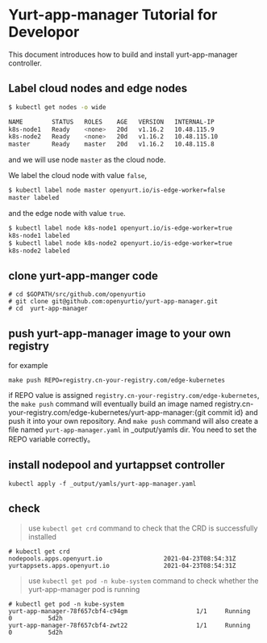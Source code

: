 # Yurt-app-manager Tutorial for Developor

This document introduces how to build and install yurt-app-manager controller.

## Label cloud nodes and edge nodes
``` bash
$ kubectl get nodes -o wide

NAME        STATUS   ROLES    AGE   VERSION   INTERNAL-IP
k8s-node1   Ready    <none>   20d   v1.16.2   10.48.115.9
k8s-node2   Ready    <none>   20d   v1.16.2   10.48.115.10
master      Ready    master   20d   v1.16.2   10.48.115.8
```
and we will use node `master` as the cloud node.

We label the cloud node with value `false`,
```bash
$ kubectl label node master openyurt.io/is-edge-worker=false
master labeled
```

and the edge node with value `true`.
```bash
$ kubectl label node k8s-node1 openyurt.io/is-edge-worker=true
k8s-node1 labeled
$ kubectl label node k8s-node2 openyurt.io/is-edge-worker=true
k8s-node2 labeled
```

## clone yurt-app-manger code
```
# cd $GOPATH/src/github.com/openyurtio
# git clone git@github.com:openyurtio/yurt-app-manager.git
# cd  yurt-app-manager
```

## push yurt-app-manager image to your own registry

for example
```
make push REPO=registry.cn-your-registry.com/edge-kubernetes
```

if REPO value is assigned `registry.cn-your-registry.com/edge-kubernetes`, the `make push` command will eventually build an image named registry.cn-your-registry.com/edge-kubernetes/yurt-app-manager:{git commit id} and push it into your  own repository. And `make push` command will also create a file named `yurt-app-manager.yaml` in _output/yamls dir. You need to set the REPO variable correctly。

## install nodepool and yurtappset controller
```
kubectl apply -f _output/yamls/yurt-app-manager.yaml
```

## check

> use `kubectl get crd` command to check that the CRD is successfully installed
```
# kubectl get crd
nodepools.apps.openyurt.io                 2021-04-23T08:54:31Z
yurtappsets.apps.openyurt.io               2021-04-23T08:54:31Z
```
> use `kubectl get pod -n kube-system` command to check whether the yurt-app-manager pod is running
```
# kubectl get pod -n kube-system
yurt-app-manager-78f657cbf4-c94gm                   1/1     Running     0          5d2h
yurt-app-manager-78f657cbf4-zwt22                   1/1     Running     0          5d2h
```

